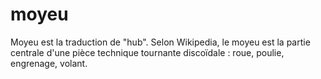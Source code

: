# moyeu
Moyeu est la traduction de "hub". Selon Wikipedia, le moyeu est la partie centrale d'une pièce technique tournante discoïdale : roue, poulie, engrenage, volant.
